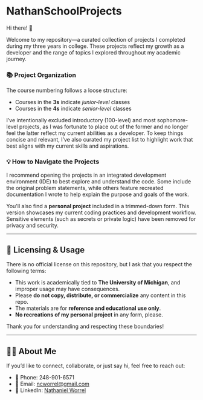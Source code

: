 # NathanSchoolProjects

Hi there! 👋

Welcome to my repository—a curated collection of projects I completed during my three years in college. These projects reflect my growth as a developer and the range of topics I explored throughout my academic journey.

### 📚 Project Organization

The course numbering follows a loose structure:
- Courses in the **3s** indicate *junior-level* classes 
- Courses in the **4s** indicate *senior-level* classes 

I’ve intentionally excluded introductory (100-level) and most sophomore-level projects, as I was fortunate to place out of the former and no longer feel the latter reflect my current abilities as a developer. To keep things concise and relevant, I’ve also curated my project list to highlight work that best aligns with my current skills and aspirations.

### 💡 How to Navigate the Projects

I recommend opening the projects in an integrated development environment (IDE) to best explore and understand the code. 
Some include the original problem statements, while others feature recreated documentation I wrote to help explain the purpose and goals of the work.

You'll also find a **personal project** included in a trimmed-down form. This version showcases my current coding practices and development workflow. Sensitive elements (such as secrets or private logic) have been removed for privacy and security.

---

## 📜 Licensing & Usage

There is no official license on this repository, but I ask that you respect the following terms:

- This work is academically tied to **The University of Michigan**, and improper usage may have consequences.
- Please **do not copy, distribute, or commercialize** any content in this repo.
- The materials are for **reference and educational use only**.
- **No recreations of my personal project** in any form, please.

Thank you for understanding and respecting these boundaries!

---

## 🙋‍♂️ About Me

If you’d like to connect, collaborate, or just say hi, feel free to reach out:

- 📱 Phone: 248-901-6571 
- 📧 Email: [ncworrel@gmail.com](mailto:ncworrel@gmail.com) 
- 🔗 LinkedIn: [Nathaniel Worrel](http://www.linkedin.com/in/nathaniel-worrel-832bb5208)
